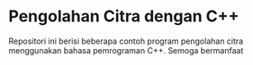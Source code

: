 # Pengolahan Citra dengan C++

Repositori ini berisi beberapa contoh program pengolahan citra menggunakan bahasa pemrograman C++. Semoga bermanfaat
